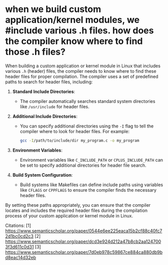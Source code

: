 # when we build custom application/kernel modules, we #include various .h files. how does the compiler know where to find those .h files?

When building a custom application or kernel module in Linux that includes various `.h` (header) files, the compiler needs to know where to find these header files for proper compilation. The compiler uses a set of predefined paths to search for header files, including:

1. **Standard Include Directories**:
   - The compiler automatically searches standard system directories like `/usr/include` for header files.

2. **Additional Include Directories**:
   - You can specify additional directories using the `-I` flag to tell the compiler where to look for header files. For example:
     ```bash
     gcc -I/path/to/include/dir my_program.c -o my_program
     ```

3. **Environment Variables**:
   - Environment variables like `C_INCLUDE_PATH` or `CPLUS_INCLUDE_PATH` can be set to specify additional directories for header file search.

4. **Build System Configuration**:
   - Build systems like Makefiles can define include paths using variables like `CFLAGS` or `CPPFLAGS` to ensure the compiler finds the necessary header files.

By setting these paths appropriately, you can ensure that the compiler locates and includes the required header files during the compilation process of your custom application or kernel module in Linux.

Citations:
[1] https://www.semanticscholar.org/paper/0544e6ee225eaca15b2cf88c40fc72d1bc0cd2c3
[2] https://www.semanticscholar.org/paper/dcd3e924d212a47b8cb2aa1247003f3d611c0d31
[3] https://www.semanticscholar.org/paper/7d0eb978c59867ce884ca880db9bd8eac14d32eb
